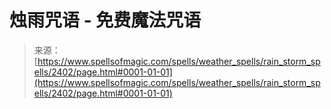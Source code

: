 <!--yml

category: 未分类

date: 2024-06-12 18:36:03

-->

# 烛雨咒语 - 免费魔法咒语

> 来源：[https://www.spellsofmagic.com/spells/weather_spells/rain_storm_spells/2402/page.html#0001-01-01](https://www.spellsofmagic.com/spells/weather_spells/rain_storm_spells/2402/page.html#0001-01-01)
